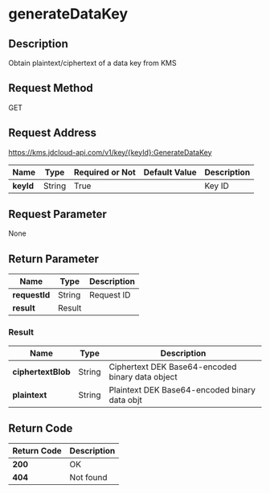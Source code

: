 # generateDataKey


## Description
Obtain plaintext/ciphertext of a data key from KMS

## Request Method
GET

## Request Address
https://kms.jdcloud-api.com/v1/key/{keyId}:GenerateDataKey

|Name|Type|Required or Not|Default Value|Description|
|---|---|---|---|---|
|**keyId**|String|True| |Key ID|

## Request Parameter
None


## Return Parameter
|Name|Type|Description|
|---|---|---|
|**requestId**|String|Request ID|
|**result**|Result| |

### Result
|Name|Type|Description|
|---|---|---|
|**ciphertextBlob**|String|Ciphertext DEK Base64-encoded binary data object|
|**plaintext**|String|Plaintext DEK Base64-encoded binary data objt|

## Return Code
|Return Code|Description|
|---|---|
|**200**|OK|
|**404**|Not found|
